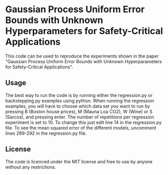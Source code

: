 Gaussian Process Uniform Error Bounds with Unknown Hyperparameters for Safety-Critical Applications
===================================================================================================

This code can be used to reproduce the experiments shown in the paper 
"Gaussian Process Uniform Error Bounds with Unknown Hyperparameters for Safety-Critical Applications".


Usage
-------

The best way to run the code is by running either the regression.py or backstepping.py examples using python. When running the regression examples, you will have to choose which data set you want to run by pressing B (Boston house prices), M (Mauna Loa CO2), W (Wine) or S (Sarcos), and pressing enter.
The number of repetitions per regression experiment is set to 10. To change this just edit line 14 in the regression.py file.
To see the mean squared error of the different models, uncomment lines 289-292 in the regression.py file.

License
-------

The code is licenced under the MIT license and free to use by anyone without any restrictions.

